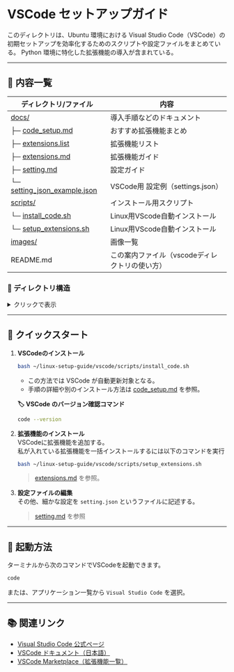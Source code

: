 # VSCode セットアップガイド

このディレクトリは、Ubuntu 環境における Visual Studio Code（VSCode）の初期セットアップを効率化するためのスクリプトや設定ファイルをまとめている。
Python 環境に特化した拡張機能の導入が含まれている。

---

## 📄 内容一覧

| ディレクトリ/ファイル                  | 内容                   |
| ---------------------------- | -------------------- |
| [docs/](./docs/)                | 導入手順などのドキュメント         |
| ├─ [code_setup.md](./docs/code_setup.md)       | おすすめ拡張機能まとめ |
| ├─ [extensions.list](./docs/extensions.list)       | 拡張機能リスト |
| ├─ [extensions.md](./docs/extensions.md)       | 拡張機能ガイド |
| ├─ [setting.md](./docs/setting.md)       | 設定ガイド |
| └─ [setting_json_example.json](./docs/setting_json_example.json)       | VSCode用 設定例（settings.json） |
| [scripts/](./scripts/)                       | インストール用スクリプト            |
| └─ [install_code.sh](./scripts/install_code.sh)    | Linux用VScode自動インストール      |
| └─ [setup_extensions.sh](./scripts/setup_extensions.sh)    | Linux用VScode自動インストール      |
| [images/](./images/)                       | 画像一覧    |
| README.md                            | この案内ファイル（vscodeディレクトリの使い方）

### 📂 ディレクトリ構造

<details>
<summary>クリックで表示</summary>

```plaintext
./
├── README.md
├── docs/
│   ├── code_setup.md
│   ├── extensions.list
│   ├── extensions.md
│   ├── setting.md
│   ├── setting_json_example.json
├── images/
└── scripts/
    ├── install_code.sh
    └── setup_extensions.sh
```

</details>

---

## 🚀 クイックスタート

1. **VSCodeのインストール**

    ```bash
    bash ~/linux-setup-guide/vscode/scripts/install_code.sh
    ```

   - この方法では VSCode が自動更新対象となる。
   - 手順の詳細や別のインストール方法は [code_setup.md](./docs/code_setup.md) を参照。

    **🏷️ VSCode のバージョン確認コマンド**

    ```bash
    code --version
    ```

2. **拡張機能のインストール**  
    VSCodeに拡張機能を追加する。  
    私が入れている拡張機能を一括インストールするには以下のコマンドを実行
    ```bash
    bash ~/linux-setup-guide/vscode/scripts/setup_extensions.sh
    ```

    > [extensions.md](./docs/extensions.md) を参照。

3. **設定ファイルの編集**  
    その他、細かな設定を `setting.json` というファイルに記述する。
    > [setting.md](./docs/setting.md) を参照

---

## 🚦 起動方法

ターミナルから次のコマンドでVSCodeを起動できます。

```bash
code
```
または、アプリケーション一覧から `Visual Studio Code` を選択。

---


## 📚 関連リンク

- [Visual Studio Code 公式ページ](https://code.visualstudio.com/)
- [VSCode ドキュメント（日本語）](https://code.visualstudio.com/docs?lang=ja)
- [VSCode Marketplace（拡張機能一覧）](https://marketplace.visualstudio.com/vscode)


